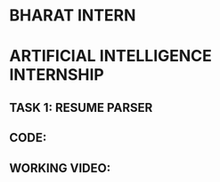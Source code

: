 # BHARAT INTERN 
# ARTIFICIAL INTELLIGENCE INTERNSHIP 

## TASK 1: RESUME PARSER
## CODE:
## WORKING VIDEO:
